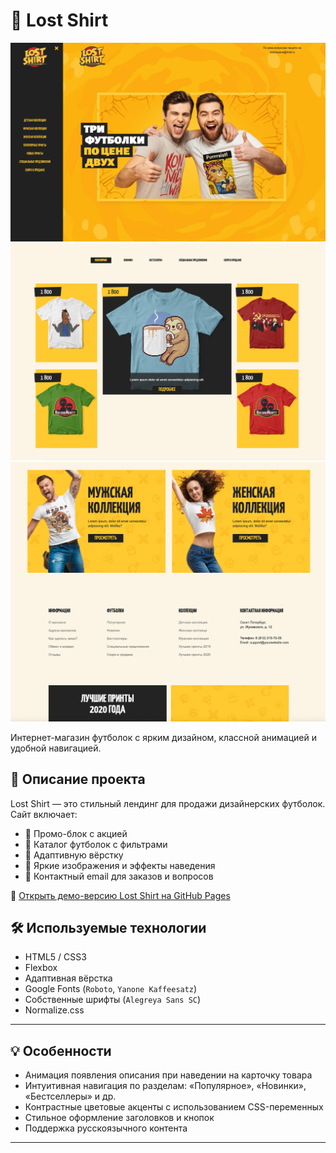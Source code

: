 # 🧥 Lost Shirt

![Скрин](./Скрины/Скрин_главного_экрана.png)
![Скрин2](./Скрины/Скрин_раздела_с_товарами.png)
![Скрин3](./Скрины/Скрин_нижней_части_сайта.png)

Интернет-магазин футболок с ярким дизайном, классной анимацией и удобной навигацией.



## 📌 Описание проекта

Lost Shirt — это стильный лендинг для продажи дизайнерских футболок. Сайт включает:

- 🎯 Промо-блок с акцией
- 🛒 Каталог футболок с фильтрами
- 🧩 Адаптивную вёрстку
- 🌈 Яркие изображения и эффекты наведения
- 📧 Контактный email для заказов и вопросов

🔗  [Открыть демо-версию Lost Shirt на GitHub Pages](https://stockholm19.github.io/lost-shirt/)


## 🛠️ Используемые технологии

- HTML5 / CSS3
- Flexbox
- Адаптивная вёрстка
- Google Fonts (`Roboto`, `Yanone Kaffeesatz`)
- Собственные шрифты (`Alegreya Sans SC`)
- Normalize.css

---

## 💡 Особенности

- Анимация появления описания при наведении на карточку товара
- Интуитивная навигация по разделам: «Популярное», «Новинки», «Бестселлеры» и др.
- Контрастные цветовые акценты с использованием CSS-переменных
- Стильное оформление заголовков и кнопок
- Поддержка русскоязычного контента

---
